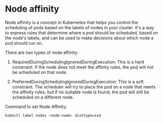 # Node affinity
 Node affinity is a concept in Kubernetes that helps you control the scheduling of pods based on the labels of nodes in your cluster. It's a way to express rules that determine where a pod should be scheduled, based on the node's labels, and can be used to make decisions about which node a pod should run on.

There are two types of node affinity:

1. RequiredDuringSchedulingIgnoredDuringExecution: This is a hard constraint. If the node does not meet the affinity rules, the pod will not be scheduled on that node.

2. PreferredDuringSchedulingIgnoredDuringExecution: This is a soft constraint. The scheduler will try to place the pod on a node that meets the affinity rules, but if no suitable node is found, the pod will still be scheduled on a different node.

Command to set Node Affinity:
```bash
kubectl label nodes <node-name> disktype=ssd
```